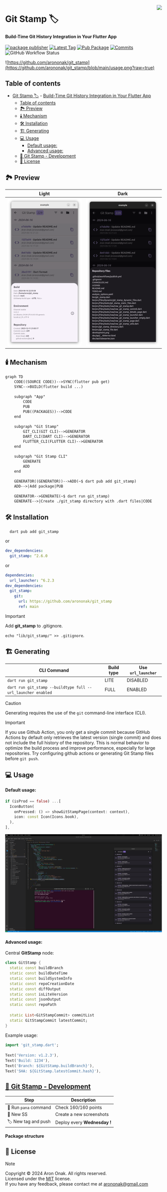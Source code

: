 [<img src="https://www.gov.pl/photo/f98cae42-2b90-4596-904c-752278f85606" height="100" align="right">](https://www.gov.pl/web/rolnictwo/produkt-polski1)

# Git Stamp 🏷

#### Build-Time Git History Integration in Your Flutter App

[![package publisher](https://img.shields.io/pub/publisher/git_stamp?labelColor=black&color=white)](https://pub.dev/packages/git_stamp/publisher)
[![Latest Tag](https://img.shields.io/github/v/tag/arononak/git_stamp?labelColor=orange&color=white)](https://github.com/arononak/git_stamp/tags)
[![Pub Package](https://img.shields.io/pub/v/git_stamp.svg?labelColor=purple&color=white)](https://pub.dev/packages/git_stamp)
[![Commits](https://img.shields.io/github/commit-activity/m/arononak/git_stamp?labelColor=informational&color=white)](https://github.com/arononak/git_stamp/graphs/contributors)
![GitHub Workflow Status](https://img.shields.io/github/actions/workflow/status/arononak/git_stamp/.github%2Fworkflows%2Fpublish.yml?labelColor=fuchsia&color=white)

<!-- https://carbon.now.sh/ -->
![https://github.com/arononak/git_stamp](https://github.com/arononak/git_stamp/blob/main/usage.png?raw=true)

## Table of contents
  
- [Git Stamp 🏷](#git-stamp-)
      - [Build-Time Git History Integration in Your Flutter App](#build-time-git-history-integration-in-your-flutter-app)
  - [Table of contents](#table-of-contents)
  - [🏞️ Preview](#️-preview)
  - [🕯️ Mechanism](#️-mechanism)
  - [🛠️ Installation](#️-installation)
  - [🏗️ Generating](#️-generating)
  - [💻 Usage](#-usage)
      - [Default usage:](#default-usage)
      - [Advanced usage:](#advanced-usage)
  - [🔧 Git Stamp - Development](#-git-stamp-development)
  - [📝 License](#-license)

## 🏞️ Preview

|                                      Light                                      |                                      Dark                                      |
| :-----------------------------------------------------------------------------: | :----------------------------------------------------------------------------: |
| ![](https://github.com/arononak/git_stamp/blob/main/preview_light.png?raw=true) | ![](https://github.com/arononak/git_stamp/blob/main/preview_dark.png?raw=true) |

## 🕯️ Mechanism

```mermaid
graph TD
    CODE((SOURCE CODE))-->SYNC(flutter pub get)
    SYNC-->BUILD(flutter build ...)

    subgraph "App"
        CODE
        PUB
        PUB((PACKAGES))-->CODE
    end

    subgraph "Git Stamp"
        GIT_CLI(GIT CLI)-->GENERATOR
        DART_CLI(DART CLI)-->GENERATOR
        FLUTTER_CLI(FLUTTER CLI)-->GENERATOR
    end

    subgraph "Git Stamp CLI"
        GENERATE
        ADD
    end

    GENERATOR((GENERATOR))-->ADD(~$ dart pub add git_stamp)
    ADD-->|Add package|PUB

    GENERATOR-->GENERATE(~$ dart run git_stamp)
    GENERATE-->|Create ./git_stamp directory with .dart files|CODE
```

## 🛠️ Installation

```
  dart pub add git_stamp
```

or

```yaml
dev_dependencies:
  git_stamp: ^2.6.0
```

or

```yaml
dependencies:
  url_launcher: ^6.2.3
dev_dependencies:
  git_stamp:
    git:
      url: https://github.com/arononak/git_stamp
      ref: main
```

> [!IMPORTANT]
> Add **git_stamp** to .gitignore.
> 
> ```echo "lib/git_stamp/" >> .gitignore```.

## 🏗️ Generating

| CLI Command                                                  | Build type | Use ```url_launcher``` |
| ------------------------------------------------------------ | ---------- | ---------------------- |
| `dart run git_stamp`                                         | LITE       | DISABLED               |
| `dart run git_stamp --buildtype full --url_launcher enabled` | FULL       | ENABLED                |

> [!CAUTION]
> Generating requires the use of the `git` command-line interface (CLI).

> [!IMPORTANT]
> If you use Github Action, you only get a single commit because GitHub Actions by default only retrieves the latest version (single commit) and does not include the full history of the repository. This is normal behavior to optimize the build process and improve performance, especially for large repositories. Try configuring github actions or generating Git Stamp files before `git push`.

## 💻 Usage

#### Default usage:

```dart
if (isProd == false) ...[
  IconButton(
    onPressed: () => showGitStampPage(context: context),
    icon: const Icon(Icons.book),
  ),
],
```

![](https://github.com/arononak/git_stamp/blob/main/development.png?raw=true)

#### Advanced usage:

Central **GitStamp** node:

```dart
class GitStamp {
  static const buildBranch
  static const buildDateTime
  static const buildSystemInfo
  static const repoCreationDate
  static const diffOutput
  static const isLiteVersion
  static const jsonOutput
  static const repoPath

  static List<GitStampCommit> commitList
  static GitStampCommit latestCommit;
}
```

Example usage:

```dart
import 'git_stamp.dart';

Text('Version: v1.2.3'),
Text('Build: 1234'),
Text('Branch: ${GitStamp.buildBranch}'),
Text('SHA: ${GitStamp.latestCommit.hash}'),
```

## [🔧 Git Stamp - Development](./TODO.md)

| Step                    | Description                  |
| ----------------------- | ---------------------------- |
| 🔧 Run `pana` command   | Check 160/160 points         |
| 📸 New SS               | Create a new screenshots     |
| 🏷️ New tag and push     | Deploy every **Wednesday !** |

#### Package structure

## 📝 License

> [!NOTE]
> Copyright © 2024 Aron Onak. All rights reserved.<br>
> Licensed under the [MIT](LICENSE) license.<br>
> If you have any feedback, please contact me at arononak@gmail.com
